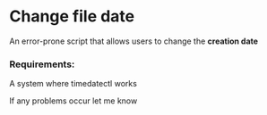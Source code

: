 
# Change file date

An error-prone script that allows users to change the **creation date**

### Requirements:

A system where timedatectl works


If any problems occur let me know
